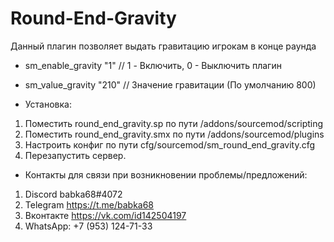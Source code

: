 # Round-End-Gravity
Данный плагин позволяет выдать гравитацию игрокам в конце раунда
- sm_enable_gravity "1" // 1 - Включить, 0 - Выключить плагин
- sm_value_gravity "210" // Значение гравитации (По умолчанию 800)

- Установка:

1. Поместить round_end_gravity.sp по пути /addons/sourcemod/scripting
2. Поместить round_end_gravity.smx по пути /addons/sourcemod/plugins
3. Настроить конфиг по пути cfg/sourcemod/sm_round_end_gravity.cfg
4. Перезапустить сервер.

- Контакты для связи при возникновении проблемы/предложений:

1. Discord babka68#4072
2. Telegram https://t.me/babka68
3. Вконтакте https://vk.com/id142504197
4. WhatsApp: +7 (953) 124-71-33
